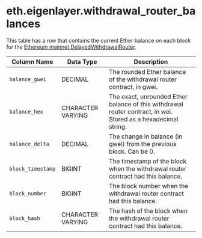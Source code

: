 # eth.eigenlayer.withdrawal\_router\_balances

This table has a row that contains the current Ether balance on each block for the [Ethereum mainnet DelayedWithdrawalRouter](https://etherscan.io/address/0x7fe7e9cc0f274d2435ad5d56d5fa73e47f6a23d8).

| Column Name       | Data Type         | Description                                                                                                    |
| ----------------- | ----------------- | -------------------------------------------------------------------------------------------------------------- |
| `balance_gwei`    | DECIMAL           | The rounded Ether balance of the withdrawal router contract, in gwei.                                          |
| `balance_hex`     | CHARACTER VARYING | The exact, unrounded Ether balance of this withdrawal router contract, in wei. Stored as a hexadecimal string. |
| `balance_delta`   | DECIMAL           | The change in balance (in gwei) from the previous block. Can be 0.                                             |
| `block_timestamp` | BIGINT            | The timestamp of the block when the withdrawal router contract had this balance.                               |
| `block_number`    | BIGINT            | The block number when the withdrawal router contract had this balance.                                         |
| `block_hash`      | CHARACTER VARYING | The hash of the block when the withdrawal router contract had this balance.                                    |
